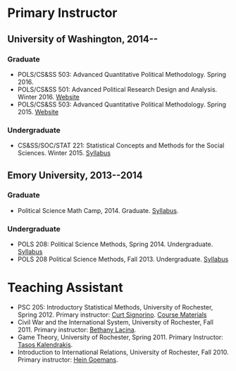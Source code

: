 <!-- 
.. title: Teaching
.. slug: teaching
.. date: 2015/12/12 01:24 AM
.. tags: 
.. link: 
.. description: 
-->

# Primary Instructor

## University of Washington, 2014--

### Graduate

- POLS/CS&SS 503: Advanced Quantitative Political Methodology. Spring 2016.
- POLS/CS&SS 501: Advanced Political Research Design and Analysis. Winter 2016. [Website](https://uw-pols501.github.io/pols_501_wi16/)
- POLS/CS&SS 503: Advanced Quantitative Political Methodology. Spring 2015. [Website](https://uw-pols503.github.io/pols_503_sp15/)

### Undergraduate

- CS&SS/SOC/STAT 221: Statistical Concepts and Methods for the Social Sciences. Winter 2015. [Syllabus](https://s3.amazonaws.com/docs.jrnold.me/teaching/uw/csss_221_wi15/CSSS_SOC_STAT_221_Syllabus_W15_syllabus.pdf)

## Emory University, 2013--2014

### Graduate

- Political Science Math Camp, 2014. Graduate. [Syllabus](https://s3.amazonaws.com/docs.jrnold.me/teaching/emory/math_camp_2014/Math_Camp_2014.pdf).

### Undergraduate

- POLS 208: Political Science Methods, Spring 2014. Undergraduate. [Syllabus](https://s3.amazonaws.com/docs.jrnold.me/teaching/emory/POLS208_2014S/POLS208_2014S_Syllabus.pdf)
- POLS 208 Political Science Methods, Fall 2013. Undergraduate. [Syllabus](https://s3.amazonaws.com/docs.jrnold.me/teaching/emory/POLS208_2013F/POLS208_2013F_Syllabus.pdf)

# Teaching Assistant

- PSC 205: Introductory Statistical Methods, University of Rochester, Spring 2012. Primary instructor: [Curt Signorino](http://www.rochester.edu/college/psc/signorino/).  [Course Materials](./teaching/rochester/psc205.html)
- Civil War and the International System, University of Rochester, Fall 2011. Primary instructor: [Bethany Lacina](http://www.rochester.edu/College/faculty/blacina/index.html).
- Game Theory, University of Rochester, Spring 2011. Primary Instructor: [Tasos Kalendrakis](http://www.rochester.edu/college/faculty/kalandrakis/).
- Introduction to International Relations, University of Rochester, Fall 2010. Primary instructor: [Hein Goemans](http://www.rochester.edu/college/faculty/hgoemans/).

<!--  LocalWords:  psc crosstabs bivariate Signorino Lacina Tasos
 -->
<!--  LocalWords:  Kalendrakis Hein Goemans
 -->
